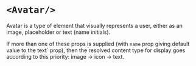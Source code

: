 # `<Avatar/>`

Avatar is a type of element that visually represents a user, either as an image, placeholder or text (name initials).

If more than one of these props is supplied (with `name` prop giving default value to the text` prop), then the resolved content type for display goes according to this priority: image -> icon -> text.

